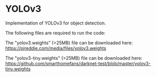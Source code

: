 # YOLOv3
Implementation of YOLOv3 for object detection.

The following files are required to run the code:

The "yolov3.weights" (>25MB) file can be downloaded here: 
https://pjreddie.com/media/files/yolov3.weights

The "yolov3-tiny.weights" (>25MB) file can be downloaded here:
https://github.com/smarthomefans/darknet-test/blob/master/yolov3-tiny.weights
